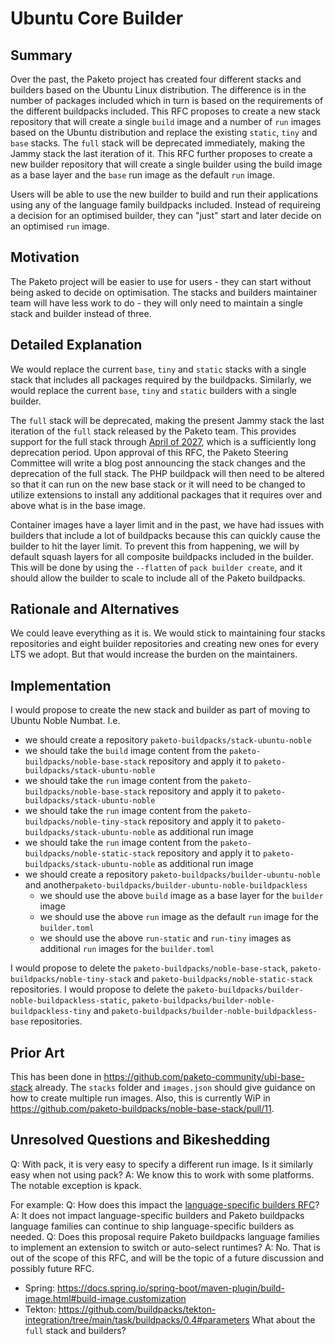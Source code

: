 # Ubuntu Core Builder

## Summary

Over the past, the Paketo project has created four different stacks and builders based on the Ubuntu Linux distribution. The difference is in the number of packages included which in turn is based on the requirements of the different buildpacks included.
This RFC proposes to create a new stack repository that will create a single `build` image and a number of `run` images based on the Ubuntu distribution and replace the existing `static`, `tiny` and `base` stacks. The `full` stack will be deprecated immediately, making the Jammy stack the last iteration of it.
This RFC further proposes to create a new builder repository that will create a single builder using the build image as a base layer and the `base` run image as the default `run` image.

Users will be able to use the new builder to build and run their applications using any of the language family buildpacks included. Instead of requireing a decision for an optimised builder, they can "just" start and later decide on an optimised `run` image.

## Motivation

The Paketo project will be easier to use for users - they can start without being asked to decide on optimisation.
The stacks and builders maintainer team will have less work to do - they will only need to maintain a single stack and builder instead of three.

## Detailed Explanation

We would replace the current `base`, `tiny` and `static` stacks with a single stack that includes all packages required by the buildpacks. Similarly, we would replace the current `base`, `tiny` and `static` builders with a single builder.

The `full` stack will be deprecated, making the present Jammy stack the last iteration of the `full` stack released by the Paketo team. This provides support for the full stack through [April of 2027](https://ubuntu.com/about/release-cycle), which is a sufficiently long deprecation period. Upon approval of this RFC, the Paketo Steering Committee will write a blog post announcing the stack changes and the deprecation of the full stack. The PHP buildpack will then need to be altered so that it can run on the new base stack or it will need to be changed to utilize extensions to install any additional packages that it requires over and above what is in the base image.

Container images have a layer limit and in the past, we have had issues with builders that include a lot of buildpacks because this can quickly cause the builder to hit the layer limit. To prevent this from happening, we will by default squash layers for all composite buildpacks included in the builder. This will be done by using the `--flatten` of `pack builder create`, and it should allow the builder to scale to include all of the Paketo buildpacks.

## Rationale and Alternatives

We could leave everything as it is. We would stick to maintaining four stacks repositories and eight builder repositories and creating new ones for every LTS we adopt. But that would increase the burden on the maintainers.

## Implementation

I would propose to create the new stack and builder as part of moving to Ubuntu Noble Numbat. I.e. 
- we should create a repository `paketo-buildpacks/stack-ubuntu-noble`
- we should take the `build` image content from the `paketo-buildpacks/noble-base-stack` repository and apply it to `paketo-buildpacks/stack-ubuntu-noble`
- we should take the `run` image content from the `paketo-buildpacks/noble-base-stack` repository and apply it to `paketo-buildpacks/stack-ubuntu-noble`
- we should take the `run` image content from the `paketo-buildpacks/noble-tiny-stack` repository and apply it to `paketo-buildpacks/stack-ubuntu-noble` as additional run image
- we should take the `run` image content from the `paketo-buildpacks/noble-static-stack` repository and apply it to `paketo-buildpacks/stack-ubuntu-noble` as additional run image
- we should create a repository `paketo-buildpacks/builder-ubuntu-noble` and another`paketo-buildpacks/builder-ubuntu-noble-buildpackless`
    - we should use the above `build` image as a base layer for the `builder` image
    - we should use the above `run` image as the default `run` image for the `builder.toml`
    - we should use the above `run-static` and `run-tiny` images as additional `run` images for the `builder.toml`

I would propose to delete the `paketo-buildpacks/noble-base-stack`, `paketo-buildpacks/noble-tiny-stack` and `paketo-buildpacks/noble-static-stack` repositories.
I would propose to delete the `paketo-buildpacks/builder-noble-buildpackless-static`, `paketo-buildpacks/builder-noble-buildpackless-tiny` and `paketo-buildpacks/builder-noble-buildpackless-base` repositories.

## Prior Art

This has been done in https://github.com/paketo-community/ubi-base-stack already. The `stacks` folder and `images.json` should give guidance on how to create multiple run images. Also, this is currently WiP in https://github.com/paketo-buildpacks/noble-base-stack/pull/11.

## Unresolved Questions and Bikeshedding
Q: With pack, it is very easy to specify a different run image. Is it similarly easy when not using pack?
A: We know this to work with some platforms. The notable exception is kpack.

For example:
Q: How does this impact the [language-specific builders RFC](https://github.com/paketo-buildpacks/rfcs/blob/main/text/0055-create-language-family-builders.md)?
A: It does not impact language-specific builders and Paketo buildpacks language families can continue to ship language-specific builders as needed.
Q: Does this proposal require Paketo buildpacks language families to implement an extension to switch or auto-select runtimes?
A: No. That is out of the scope of this RFC, and will be the topic of a future discussion and possibly future RFC.
- Spring: https://docs.spring.io/spring-boot/maven-plugin/build-image.html#build-image.customization
- Tekton: https://github.com/buildpacks/tekton-integration/tree/main/task/buildpacks/0.4#parameters
What about the `full` stack and builders?
